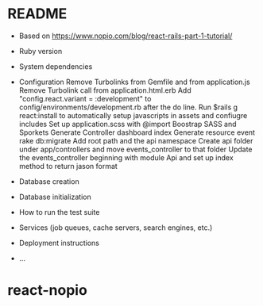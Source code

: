# README

* Based on https://www.nopio.com/blog/react-rails-part-1-tutorial/

* Ruby version

* System dependencies

* Configuration
Remove Turbolinks from Gemfile and from application.js
Remove Turbolink call from application.html.erb
Add "config.react.variant = :development" to config/environments/development.rb
after the do line.
Run $rails g react:install to automatically setup javascripts in assets and confiugre includes
Set up application.scss with @import Boostrap SASS and Sporkets
Generate Controller dashboard index
Generate resource event
rake db:migrate
Add root path and the api namespace
Create api folder under app/controllers and move events_controller to that folder
Update the events_controller beginning with module Api and set up index method to return jason format



* Database creation

* Database initialization

* How to run the test suite

* Services (job queues, cache servers, search engines, etc.)

* Deployment instructions

* ...
# react-nopio
